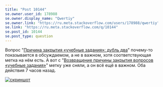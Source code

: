 ```yaml
---
title: "Post 10144"
se.owner.user_id: 178988
se.owner.display_name: "Qwertiy"
se.owner.link: "https://ru.meta.stackoverflow.com/users/178988/qwertiy"
se.link: "https://ru.meta.stackoverflow.com/q/10144"
se.post_id: 10144
se.post_type: question
---
```

<p>Вопрос "<a href="https://ru.meta.stackoverflow.com/q/10141/178988">Причина закрытия &#171;учебные задания&#187;: дубль два</a>" почему-то показывается в обсуждаемом, а не в важном, хотя соответствующая метка на нём есть. А вот с "<a href="https://ru.meta.stackoverflow.com/q/10100/178988">Возвращение причины закрытия вопросов &#171;учебные задания&#187;</a>" метку уже сняли, а он всё ещё в важном. Оба действия 7 часов назад.</p>

<p><a href="https://i.stack.imgur.com/0cDgN.png" rel="nofollow noreferrer"><img src="https://i.stack.imgur.com/0cDgN.png" alt="скриншот"></a></p>
